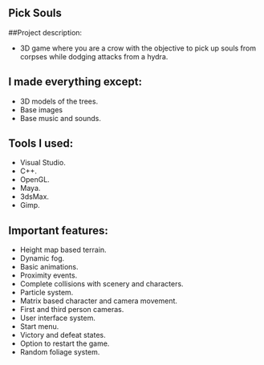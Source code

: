 ## Pick Souls

##Project description: 
- 3D game where you are a crow with the objective to pick up souls from corpses while dodging attacks from a hydra. 

## I made everything except: 
- 3D models of the trees. 
- Base images 
- Base music and sounds. 

## Tools I used: 
- Visual Studio.
- C++.
- OpenGL.
- Maya.
- 3dsMax.
- Gimp.

## Important features: 
- Height map based terrain.
- Dynamic fog.
- Basic animations.
- Proximity events.
- Complete collisions with scenery and characters.
- Particle system.
- Matrix based character and camera movement.
- First and third person cameras.
- User interface system.
- Start menu.
- Victory and defeat states.
- Option to restart the game.
- Random foliage system.
